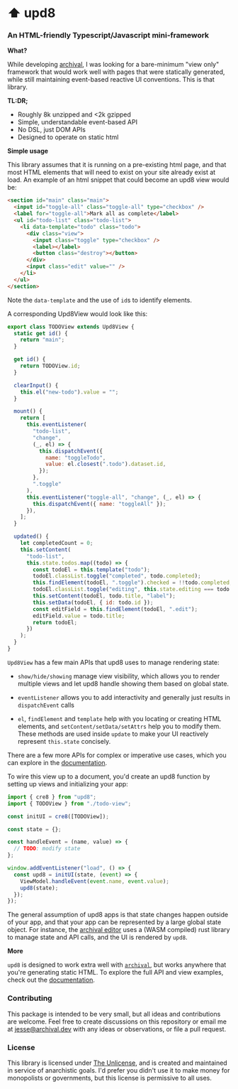 # ⬆️ upd8

### An HTML-friendly Typescript/Javascript mini-framework

**What?**

While developing [archival](https://archival.dev), I was looking for a bare-minimum "view only" framework that would work well with pages that were statically generated, while still maintaining event-based reactive UI conventions. This is that library.

**TL:DR;**

- Roughly 8k unzipped and <2k gzipped
- Simple, understandable event-based API
- No DSL, just DOM APIs
- Designed to operate on static html

**Simple usage**

This library assumes that it is running on a pre-existing html page, and that most HTML elements that will need to exist on your site already exist at load. An example of an html snippet that could become an upd8 view would be:

```html
<section id="main" class="main">
  <input id="toggle-all" class="toggle-all" type="checkbox" />
  <label for="toggle-all">Mark all as complete</label>
  <ul id="todo-list" class="todo-list">
    <li data-template="todo" class="todo">
      <div class="view">
        <input class="toggle" type="checkbox" />
        <label></label>
        <button class="destroy"></button>
      </div>
      <input class="edit" value="" />
    </li>
  </ul>
</section>
```

Note the `data-template` and the use of `id`s to identify elements.

A corresponding Upd8View would look like this:

```javascript
export class TODOView extends Upd8View {
  static get id() {
    return "main";
  }

  get id() {
    return TODOView.id;
  }

  clearInput() {
    this.el("new-todo").value = "";
  }

  mount() {
    return [
      this.eventListener(
        "todo-list",
        "change",
        (_, el) => {
          this.dispatchEvent({
            name: "toggleTodo",
            value: el.closest(".todo").dataset.id,
          });
        },
        ".toggle"
      ),
      this.eventListener("toggle-all", "change", (_, el) => {
        this.dispatchEvent({ name: "toggleAll" });
      }),
    ];
  }

  updated() {
    let completedCount = 0;
    this.setContent(
      "todo-list",
      this.state.todos.map((todo) => {
        const todoEl = this.template("todo");
        todoEl.classList.toggle("completed", todo.completed);
        this.findElement(todoEl, ".toggle").checked = !!todo.completed;
        todoEl.classList.toggle("editing", this.state.editing === todo.id);
        this.setContent(todoEl, todo.title, "label");
        this.setData(todoEl, { id: todo.id });
        const editField = this.findElement(todoEl, ".edit");
        editField.value = todo.title;
        return todoEl;
      })
    );
  }
}
```

`Upd8View` has a few main APIs that upd8 uses to manage rendering state:

- `show/hide/showing` manage view visibility, which allows you to render multiple views and let upd8 handle showing them based on global state.

- `eventListener` allows you to add interactivity and generally just results in `dispatchEvent` calls

- `el`, `findElement` and `template` help with you locating or creating HTML elements, and `setContent/setData/setAttrs` help you to modify them. These methods are used inside `update` to make your UI reactively represent `this.state` concisely.

There are a few more APIs for complex or imperative use cases, which you can explore in the [documentation](https://upd8.dev/docs).

To wire this view up to a document, you'd create an upd8 function by setting up views and initializing your app:

```javascript
import { cre8 } from "upd8";
import { TODOView } from "./todo-view";

const initUI = cre8([TODOView]);

const state = {};

const handleEvent = (name, value) => {
  // TODO: modify state
};

window.addEventListener("load", () => {
  const upd8 = initUI(state, (event) => {
    ViewModel.handleEvent(event.name, event.value);
    upd8(state);
  });
});
```

The general assumption of upd8 apps is that state changes happen outside of your app, and that your app can be represented by a large global state object. For instance, the [archival editor](https://editor.archival.dev) uses a (WASM compiled) rust library to manage state and API calls, and the UI is rendered by `upd8`.

**More**

`upd8` is designed to work extra well with [`archival`](https://archival.dev), but works anywhere that you're generating static HTML. To explore the full API and view examples, check out the [documentation](https://upd8.dev/docs).

### Contributing

This package is intended to be very small, but all ideas and contributions are welcome. Feel free to create discussions on this repository or email me at jesse@archival.dev with any ideas or observations, or file a pull request.

### License

This library is licensed under [The Unlicense](https://unlicense.org/), and is created and maintained in service of anarchistic goals. I'd prefer you didn't use it to make money for monopolists or governments, but this license is permissive to all uses.
